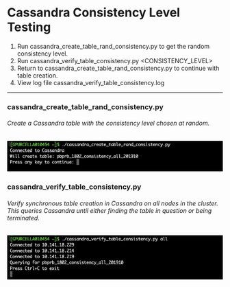 # Cassandra Consistency Level Testing

1. Run cassandra_create_table_rand_consistency.py to get the random consistency level.
2. Run cassandra_verify_table_consistency.py <CONSISTENCY_LEVEL>
3. Return to cassandra_create_table_rand_consistency.py to continue with table creation.
4. View log file cassandra_verify_table_consistency.log
---
### cassandra_create_table_rand_consistency.py
###### Create a Cassandra table with the consistency level chosen at random.
![Output from cassandra_create_table_rand_consistency.py](sample-output/cassandra_create_table_rand_consistency.png)

### cassandra_verify_table_consistency.py
###### Verify synchronous table creation in Cassandra on all nodes in the cluster.  This queries Cassandra until either finding the table in question or being terminated.
![Output from cassandra_verify_table_consistency.py](sample-output/cassandra_verify_table_consistency.png)
